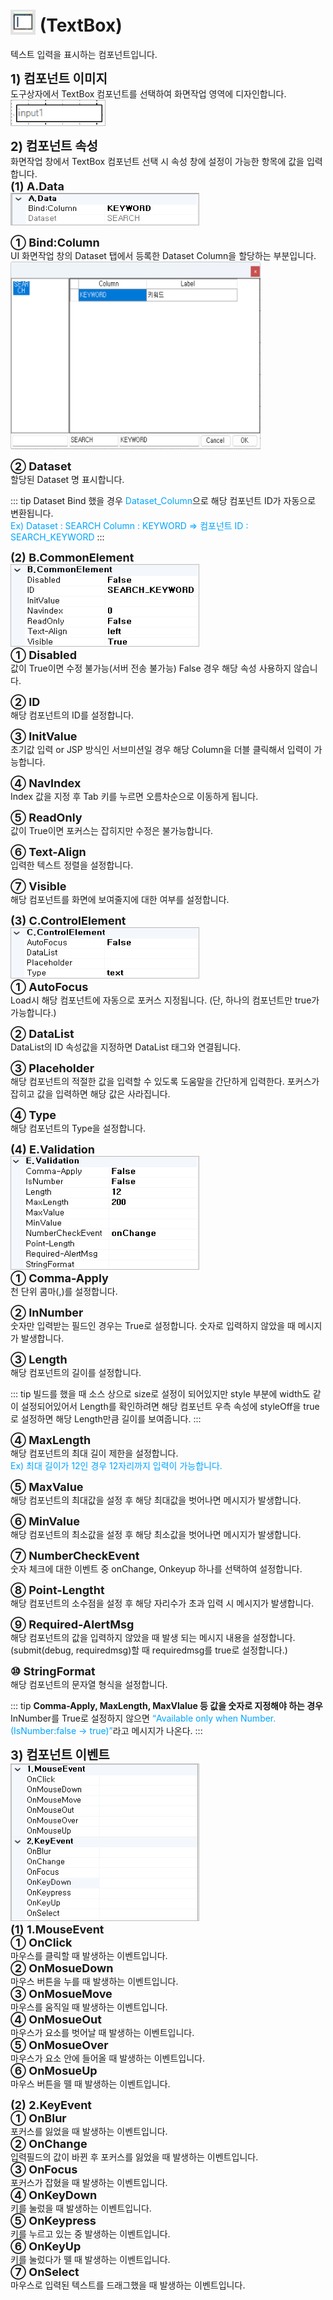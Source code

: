 # <img src="../../.vuepress/public/documentation/view-designer/Structure/Tool_Box/TextBox.png" style="position: relative;top: 5px;" width="40" height="40"> (TextBox)
텍스트 입력을 표시하는 컴포넌트입니다.

<b style="font-size: 20px"> 1) 컴포넌트 이미지 </b> <br/>
도구상자에서 TextBox 컴포넌트를 선택하여 화면작업 영역에 디자인합니다. <br/>
<img src="../../.vuepress/public/documentation/view-designer/TextBox/TextBox_Image.png" style="border: 1px solid #bbb;" width="150" height="40"> <br/>

<b style="font-size: 20px"> 2) 컴포넌트 속성 </b> <br/>
화면작업 창에서 TextBox 컴포넌트 선택 시 속성 창에 설정이 가능한 항목에 값을 입력합니다. <br/>
<b style="font-size: 18px"> (1) A.Data </b> <br/>
<img src="../../.vuepress/public/documentation/view-designer/TextBox/TextBox_Data.png"  style="border: 1px solid #bbb;" width="300" height="50"/> 

<b style="font-size: 18px"> ① Bind:Column </b> <br/>
UI 화면작업 창의 Dataset 탭에서 등록한 Dataset Column을 할당하는 부분입니다. <br/>
<img src="../../.vuepress/public/documentation/view-designer/TextBox/TextBox_Bind_Column.png"  width="400" height="300"/> 

<b style="font-size: 18px"> ② Dataset </b> <br/>
할당된 Dataset 명 표시합니다. <br/>
<!-- Remark -->
::: tip <Badge type="tip" text="Remark" vertical="middle" /> 
Dataset Bind 했을 경우 <span style="color: #00a4ff;">Dataset_Column</span>으로 해당 컴포넌트 ID가 자동으로 변환됩니다. <br/>
<span style="color: #00a4ff;">Ex) Dataset : SEARCH     Column : KEYWORD  ⇒ 컴포넌트 ID : SEARCH_KEYWORD</span> 
:::
<!-- -->

<b style="font-size: 18px"> (2) B.CommonElement </b> <br/>
<img src="../../.vuepress/public/documentation/view-designer/TextBox/TextBox_CommonElement.png"  style="border: 1px solid #bbb;" width="300" height="130"/> <br/>
<b style="font-size: 18px"> ① Disabled </b> <br/>
값이 True이면 수정 불가능(서버 전송 불가능) False 경우 해당 속성 사용하지 않습니다. 

<b style="font-size: 18px"> ② ID </b> <br/>
해당 컴포넌트의 ID를 설정합니다.  

<b style="font-size: 18px"> ③ InitValue </b> <br/>
초기값 입력 or JSP 방식인 서브미션일 경우 해당 Column을 더블 클릭해서 입력이 가능합니다. 

<b style="font-size: 18px"> ④ NavIndex </b> <br/>
Index 값을 지정 후 Tab 키를 누르면 오름차순으로 이동하게 됩니다. 

<b style="font-size: 18px"> ⑤ ReadOnly </b> <br/>
값이 True이면 포커스는 잡히지만 수정은 불가능합니다. 

<b style="font-size: 18px"> ⑥ Text-Align </b> <br/>
입력한 텍스트 정렬을 설정합니다. 

<b style="font-size: 18px"> ⑦ Visible </b> <br/>
해당 컴포넌트를 화면에 보여줄지에 대한 여부를 설정합니다. <br/>

<b style="font-size: 18px"> (3) C.ControlElement </b> <br/>
<img src="../../.vuepress/public/documentation/view-designer/TextBox/TextBox_ControlElement.png"  style="border: 1px solid #bbb;" width="300" height="80"/> <br/> 
<b style="font-size: 18px"> ① AutoFocus </b> <br/>
Load시 해당 컴포넌트에 자동으로 포커스 지정됩니다. (단, 하나의 컴포넌트만 true가 가능합니다.)

<b style="font-size: 18px"> ② DataList </b> <br/>
DataList의 ID 속성값을 지정하면 DataList 태그와 연결됩니다.

<b style="font-size: 18px"> ③ Placeholder </b> <br/>
해당 컴포넌트의 적절한 값을 입력할 수 있도록 도움말을 간단하게 입력한다. 포커스가 잡히고 값을 입력하면 해당 값은 사라집니다.

<b style="font-size: 18px"> ④ Type </b> <br/>
해당 컴포넌트의 Type을 설정합니다. 

<b style="font-size: 18px"> (4) E.Validation </b> <br/>
<img src="../../.vuepress/public/documentation/view-designer/TextBox/TextBox_Validation.png"  style="border: 1px solid #bbb;" width="300" height="180"/> <br/> 
<b style="font-size: 18px"> ① Comma-Apply </b> <br/>
천 단위 콤마(,)를 설정합니다. 

<b style="font-size: 18px"> ② InNumber </b> <br/>
숫자만 입력받는 필드인 경우는 True로 설정합니다. 숫자로 입력하지 않았을 때 메시지가 발생합니다.

<b style="font-size: 18px"> ③ Length </b> <br/>
해당 컴포넌트의 길이를 설정합니다. 
<!-- Remark -->
::: tip <Badge type="tip" text="Remark" vertical="middle" /> 
빌드를 했을 때 소스 상으로 size로 설정이 되어있지만 style 부분에 width도 같이 설정되어있어서 Length를 확인하려면 해당 컴포넌트 우측 속성에 styleOff을 true로 설정하면 해당 Length만큼 길이를 보여줍니다.
:::
<!-- -->
<b style="font-size: 18px"> ④ MaxLength </b> <br/>
해당 컴포넌트의 최대 길이 제한을 설정합니다. <br/>
<span style="color: #00a4ff;">Ex) 최대 길이가 12인 경우 12자리까지 입력이 가능합니다.</span>

<b style="font-size: 18px"> ⑤ MaxValue </b> <br/>
해당 컴포넌트의 최대값을 설정 후 해당 최대값을 벗어나면 메시지가 발생합니다. 

<b style="font-size: 18px"> ⑥ MinValue </b> <br/>
해당 컴포넌트의 최소값을 설정 후 해당 최소값을 벗어나면 메시지가 발생합니다. 

<b style="font-size: 18px"> ⑦ NumberCheckEvent </b> <br/>
숫자 체크에 대한 이벤트 중 onChange, Onkeyup 하나를 선택하여 설정합니다. <br/>

<b style="font-size: 18px"> ⑧ Point-Lengtht </b> <br/>
해당 컴포넌트의 소수점을 설정 후 해당 자리수가 초과 입력 시 메시지가 발생합니다. 

<b style="font-size: 18px"> ⑨ Required-AlertMsg </b> <br/>
해당 컴포넌트의 값을 입력하지 않았을 때 발생 되는 메시지 내용을 설정합니다. <br/>
(submit(debug, requiredmsg)할 때 requiredmsg를 true로 설정합니다.) 

<b style="font-size: 18px"> ⑩ StringFormat </b> <br/>
해당 컴포넌트의 문자열 형식을 설정합니다. 
<!-- Remark -->
::: tip <Badge type="tip" text="Remark" vertical="middle" /> <b> Comma-Apply, MaxLength, MaxVlalue 등 값을 숫자로 지정해야 하는 경우 </b>
InNumber를 True로 설정하지 않으면 <span style="color: #00a4ff;">“Available only when Number.(IsNumber:false -> true)”</span>라고 메시지가 나온다.
:::
<!-- -->

<b style="font-size: 20px"> 3) 컴포넌트 이벤트 </b> <br/>
<img src="../../.vuepress/public/documentation/view-designer/TextBox/TextBox_Event.png"  style="border: 1px solid #bbb;" width="300" height="250"/> <br/> 
<b style="font-size: 18px"> (1) 1.MouseEvent </b> <br/>
<b style="font-size: 18px"> ① OnClick </b> <br/>
마우스를 클릭할 때 발생하는 이벤트입니다. <br/>
<b style="font-size: 18px"> ② OnMosueDown </b> <br/>
마우스 버튼을 누를 때 발생하는 이벤트입니다. <br/>
<b style="font-size: 18px"> ③ OnMosueMove </b> <br/>
마우스를 움직일 때 발생하는 이벤트입니다. <br/>
<b style="font-size: 18px"> ④ OnMosueOut </b> <br/>
마우스가 요소를 벗어날 때 발생하는 이벤트입니다. <br/>
<b style="font-size: 18px"> ⑤ OnMosueOver </b> <br/>
마우스가 요소 안에 들어올 때 발생하는 이벤트입니다. <br/>
<b style="font-size: 18px"> ⑥ OnMosueUp </b> <br/>
마우스 버튼을 뗄 때 발생하는 이벤트입니다. <br/>

<b style="font-size: 18px"> (2) 2.KeyEvent </b> <br/>
<b style="font-size: 18px"> ① OnBlur </b> <br/>
포커스를 잃었을 때 발생하는 이벤트입니다. <br/>
<b style="font-size: 18px"> ② OnChange  </b> <br/>
입력필드의 값이 바뀐 후 포커스를 잃었을 때 발생하는 이벤트입니다. <br/>
<b style="font-size: 18px"> ③ OnFocus </b> <br/>
포커스가 잡혔을 때 발생하는 이벤트입니다. <br/>
<b style="font-size: 18px"> ④ OnKeyDown </b> <br/>
키를 눌렀을 때 발생하는 이벤트입니다. <br/>
<b style="font-size: 18px"> ⑤ OnKeypress </b> <br/>
키를 누르고 있는 중 발생하는 이벤트입니다. <br/>
<b style="font-size: 18px"> ⑥ OnKeyUp </b> <br/>
키를 눌렀다가 뗄 때 발생하는 이벤트입니다. <br/>
<b style="font-size: 18px"> ⑦ OnSelect </b> <br/>
마우스로 입력된 텍스트를 드래그했을 때 발생하는 이벤트입니다. <br/>